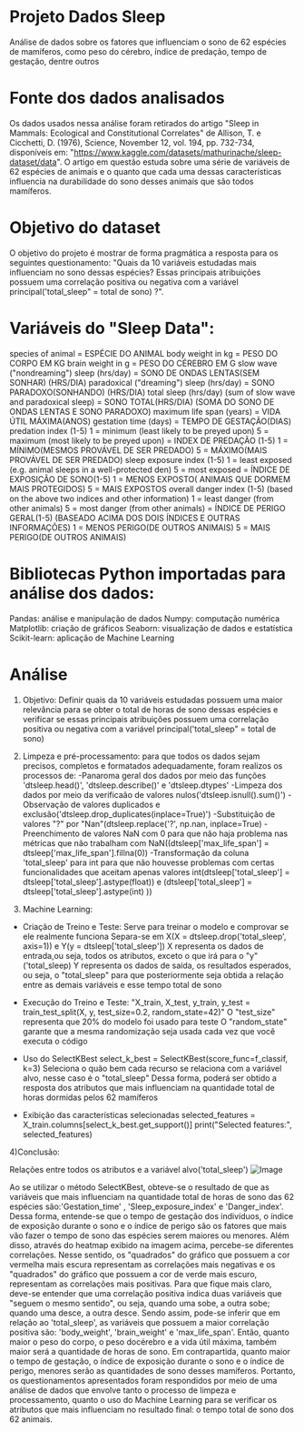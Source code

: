 # Projeto Dados Sleep
Análise de dados sobre os fatores que influenciam o sono de 62 espécies de mamíferos, como peso do cérebro, índice de predação, tempo de gestação, dentre outros

# Fonte dos dados analisados

 Os dados usados nessa análise foram retirados do artigo "Sleep in Mammals: Ecological and Constitutional Correlates" de Allison, T. e Cicchetti, D. (1976), Science, November 12, vol. 194, pp. 732-734, disponíveis em: "https://www.kaggle.com/datasets/mathurinache/sleep-dataset/data". 
 O artigo em questão estuda sobre uma série de variáveis de 62 espécies de animais e o quanto que cada uma dessas características influencia na durabilidade do sono desses animais que são todos mamíferos.

# Objetivo do dataset

 O objetivo do projeto é mostrar de forma pragmática a resposta para os seguintes questionamento: "Quais da 10 variáveis estudadas mais influenciam no sono dessas espécies? Essas principais atribuições possuem uma correlação positiva ou negativa com a variável principal('total_sleep" = total de sono) ?".


# Variáveis do "Sleep Data":

species of animal = ESPÉCIE DO ANIMAL
body weight in kg = PESO DO CORPO EM KG
brain weight in g = PESO DO CÉREBRO EM G
slow wave ("nondreaming") sleep (hrs/day) = SONO DE ONDAS LENTAS(SEM SONHAR) (HRS/DIA)
paradoxical ("dreaming") sleep (hrs/day) = SONO PARADOXO(SONHANDO) (HRS/DIA)
total sleep (hrs/day) (sum of slow wave and paradoxical sleep) = SONO TOTAL(HRS/DIA) (SOMA DO SONO DE ONDAS LENTAS E SONO PARADOXO)
maximum life span (years) = VIDA ÚTIL MÁXIMA(ANOS)
gestation time (days) = TEMPO DE GESTAÇÃO(DIAS)
predation index (1-5) 1 = minimum (least likely to be preyed upon) 5 = maximum (most likely to be preyed upon) = INDEX DE PREDAÇÃO (1-5) 1 = MÍNIMO(MESMOS PROVÁVEL DE SER PREDADO) 5 = MÁXIMO(MAIS PROVÁVEL DE SER PREDADO)
sleep exposure index (1-5) 1 = least exposed (e.g. animal sleeps in a well-protected den) 5 = most exposed = ÍNDICE DE EXPOSIÇÃO DE SONO(1-5) 1 = MENOS EXPOSTO( ANIMAIS QUE DORMEM MAIS PROTEGIDOS) 5 = MAIS EXPOSTOS
overall danger index (1-5) (based on the above two indices and other information) 1 = least danger (from other animals) 5 = most danger (from other animals) = ÍNDICE DE PERIGO GERAL(1-5) (BASEADO ACIMA DOS DOIS ÍNDICES E OUTRAS INFORMAÇÕES) 1 = MENOS PERIGO(DE OUTROS ANIMAIS) 5 = MAIS PERIGO(DE OUTROS ANIMAIS)

 
# Bibliotecas Python importadas para análise dos dados:

Pandas: análise e manipulação de dados
Numpy: computação numérica
Matplotlib: criação de gráficos
Seaborn: visualização de dados e estatística
Scikit-learn: aplicação de Machine Learning


# Análise

1) Objetivo: Definir quais da 10 variáveis estudadas possuem uma maior relevância para se obter o total de horas de sono dessas espécies e verificar se essas  principais atribuições possuem uma correlação positiva ou negativa com a variável principal('total_sleep" = total de sono)

2) Limpeza e pré-processamento: para que todos os dados sejam precisos, completos e formatados adequadamente, foram realizos os processos de:
-Panaroma geral dos dados por meio das funções 'dtsleep.head()', 'dtsleep.describe()' e 'dtsleep.dtypes'
-Limpeza dos dados por meio da verificaão de valores nulos('dtsleep.isnull().sum()')
-Observação de valores duplicados e exclusão('dtsleep.drop_duplicates(inplace=True)')
-Substituição de valores "?" por "Nan"(dtsleep.replace('?', np.nan, inplace=True)
-Preenchimento de valores NaN com 0 para que não haja problema nas métricas que não trabalham com NaN((dtsleep['max_life_span'] = dtsleep['max_life_span'].fillna(0))
-Transformação da coluna 'total_sleep' para int para que não houvesse problemas com certas funcionalidades que aceitam apenas valores int(dtsleep['total_sleep'] = dtsleep['total_sleep'].astype(float)) e (dtsleep['total_sleep'] = dtsleep['total_sleep'].astype(int) ))

3) Machine Learning:
- Criação de Treino e Teste:
Serve para treinar o modelo e comprovar se ele realmente funciona
Separa-se em X(X = dtsleep.drop('total_sleep', axis=1)) e Y(y = dtsleep['total_sleep'])
X representa os dados de entrada,ou seja, todos os atributos, exceto o que irá para o "y"('total_sleep)
Y representa os dados de saída, os resultados esperados, ou seja, o "total_sleep" para que posteriormente seja obtida a relação entre as demais variáveis e esse tempo total de sono

- Execução do Treino e Teste:
"X_train, X_test, y_train, y_test = train_test_split(X, y, test_size=0.2, random_state=42)"
O "test_size" representa que 20% do modelo foi usado para teste
O "random_state" garante que a mesma randomização seja usada cada vez que você executa o código

- Uso do SelectKBest
select_k_best = SelectKBest(score_func=f_classif, k=3)
Seleciona o quão bem cada recurso se relaciona com a variável alvo, nesse caso é o "total_sleep"
Dessa forma, poderá ser obtido a resposta dos atributos que mais influenciam na quantidade total de horas dormidas pelos 62 mamíferos

- Exibição das características selecionadas
selected_features = X_train.columns[select_k_best.get_support()]
print("Selected features:", selected_features)


4)Conclusão:

Relações entre todos os atributos e a variável alvo('total_sleep')
 ![Image](https://github.com/user-attachments/assets/e4c1ee99-8e0b-4d1f-8aad-686c35f8c004)

 Ao se utilizar o método SelectKBest, obteve-se o resultado de que as variáveis que mais influenciam na quantidade total de horas de sono das 62 espécies são:'Gestation_time' , 'Sleep_exposure_index' e 'Danger_index'.
 Dessa forma, entende-se que o tempo de gestação dos indivíduos, o índice de exposição durante o sono e o índice de perigo são os fatores que mais vão fazer o tempo de sono das espécies serem maiores ou menores.
 Além disso, através do heatmap exibido na imagem acima, percebe-se diferentes correlações. Nesse sentido, os "quadrados" do gráfico que possuem a cor vermelha mais escura representam as correlações mais negativas e os "quadrados" do gráfico que possuem a cor de verde mais escuro, representam as correlações mais positivas.
 Para que fique mais claro, deve-se entender que uma correlação positiva indica duas variáveis que "seguem o mesmo sentido", ou seja, quando uma sobe, a outra sobe; quando uma desce, a outra desce.
 Sendo assim, pode-se inferir que em relação ao 'total_sleep', as variáveis que possuem a maior correlação positiva são: 'body_weight', 'brain_weight' e 'max_life_span'. Então, quanto maior o peso do corpo, o peso docérebro e a vida útil máxima, também maior será a quantidade de horas de sono.
 Em contrapartida, quanto maior o tempo de gestação, o índice de exposição durante o sono e o índice de perigo, menores serão as quantidades de sono desses mamíferos.
 Portanto, os questionamentos apresentados foram respondidos por meio de uma análise de dados que envolve tanto o processo de limpeza e processamento, quanto o uso do Machine Learning para se verificar os atributos que mais influenciam no resultado final: o tempo total de sono dos 62 animais.


   

